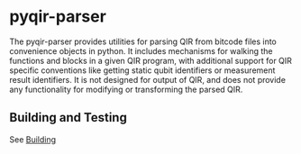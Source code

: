 # pyqir-parser

The pyqir-parser provides utilities for parsing QIR from bitcode files into convenience objects in python.
It includes mechanisms for walking the functions and blocks in a given QIR program, with additional support for
QIR specific conventions like getting static qubit identifiers or measurement result identifiers. It is not designed
for output of QIR, and does not provide any functionality for modifying or transforming the parsed QIR.

## Building and Testing

See [Building](https://qir-alliance.github.io/pyqir/development-guide/building.html)
